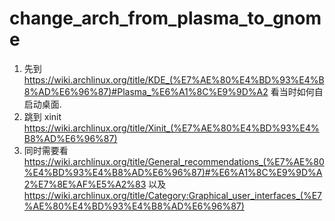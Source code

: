 # change_arch_from_plasma_to_gnome

1. 先到 https://wiki.archlinux.org/title/KDE_(%E7%AE%80%E4%BD%93%E4%B8%AD%E6%96%87)#Plasma_%E6%A1%8C%E9%9D%A2 看当时如何自启动桌面.
2. 跳到 xinit https://wiki.archlinux.org/title/Xinit_(%E7%AE%80%E4%BD%93%E4%B8%AD%E6%96%87)
3. 同时需要看 https://wiki.archlinux.org/title/General_recommendations_(%E7%AE%80%E4%BD%93%E4%B8%AD%E6%96%87)#%E6%A1%8C%E9%9D%A2%E7%8E%AF%E5%A2%83 以及 https://wiki.archlinux.org/title/Category:Graphical_user_interfaces_(%E7%AE%80%E4%BD%93%E4%B8%AD%E6%96%87)